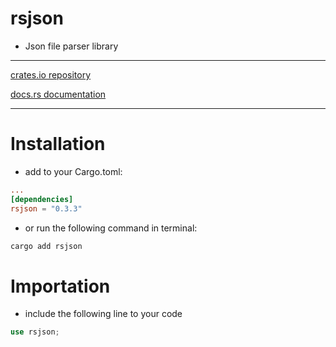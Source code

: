 # rsjson
- Json file parser library

---
[crates.io repository](https://crates.io/crates/rsjson)

[docs.rs documentation](https://docs.rs/rsjson/latest/rsjson/)

---
# Installation
- add to your Cargo.toml:
```toml
...
[dependencies]
rsjson = "0.3.3"
```
- or run the following command in terminal:
```bash
cargo add rsjson
```

# Importation
- include the following line to your code
```rust
use rsjson;
```